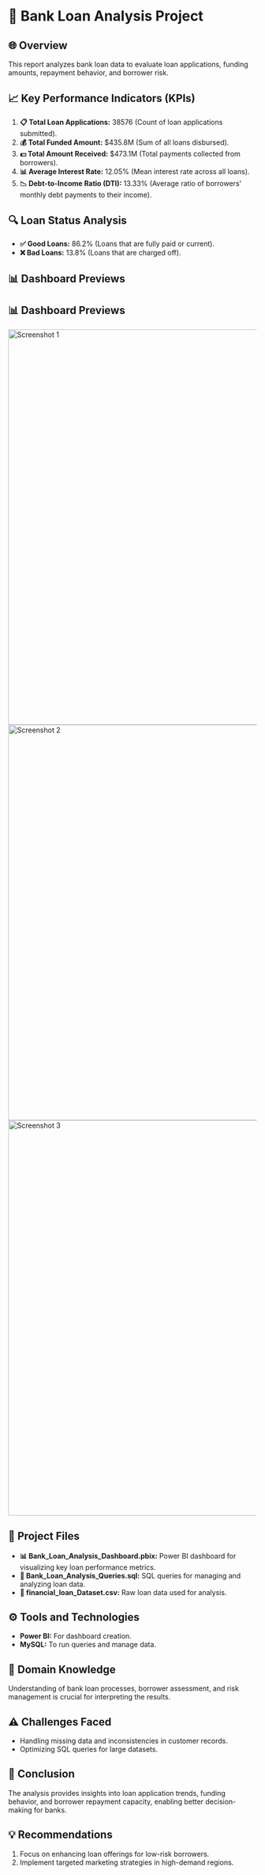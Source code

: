 # 🏦 Bank Loan Analysis Project 

## 🌐 Overview

This report analyzes bank loan data to evaluate loan applications, funding amounts, repayment behavior, and borrower risk.

## 📈 Key Performance Indicators (KPIs)

1. **📋 Total Loan Applications:** 38576 (Count of loan applications submitted).
2. **💰 Total Funded Amount:** $435.8M (Sum of all loans disbursed).
3. **💵 Total Amount Received:** $473.1M (Total payments collected from borrowers).
4. **📊 Average Interest Rate:** 12.05% (Mean interest rate across all loans).
5. **📉 Debt-to-Income Ratio (DTI):** 13.33% (Average ratio of borrowers' monthly debt payments to their income).

## 🔍 Loan Status Analysis

- **✅ Good Loans:** 86.2% (Loans that are fully paid or current).
- **❌ Bad Loans:** 13.8% (Loans that are charged off).

## 📊 Dashboard Previews

## 📊 Dashboard Previews

<img src="https://github.com/user-attachments/assets/34f1b256-1eb8-47dd-b7a6-b56c49a5c7ba" alt="Screenshot 1" width="800"/>  
<img src="https://github.com/user-attachments/assets/1ac996e0-3e83-4bb2-aa2b-221d5c5fe921" alt="Screenshot 2" width="800"/> 
<img src="https://github.com/user-attachments/assets/7a0087b6-f9ea-4148-8be7-2483a15fe1ea" alt="Screenshot 3" width="800"/> 

## 📂 Project Files

- **📊 Bank_Loan_Analysis_Dashboard.pbix:** Power BI dashboard for visualizing key loan performance metrics.
- **📄 Bank_Loan_Analysis_Queries.sql:** SQL queries for managing and analyzing loan data.
- **📑 financial_loan_Dataset.csv:** Raw loan data used for analysis.

## ⚙️ Tools and Technologies

- **Power BI:** For dashboard creation.
- **MySQL:** To run queries and manage data.

## 📖 Domain Knowledge

Understanding of bank loan processes, borrower assessment, and risk management is crucial for interpreting the results.

## ⚠️ Challenges Faced

- Handling missing data and inconsistencies in customer records.
- Optimizing SQL queries for large datasets.

## 🎯 Conclusion

The analysis provides insights into loan application trends, funding behavior, and borrower repayment capacity, enabling better decision-making for banks.

## 💡 Recommendations

1. Focus on enhancing loan offerings for low-risk borrowers.
2. Implement targeted marketing strategies in high-demand regions.
